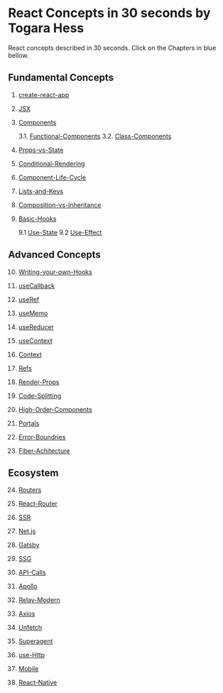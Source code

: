 # React Concepts in 30 seconds by Togara Hess

React concepts described in 30 seconds.
Click on the Chapters in blue bellow.

## Fundamental Concepts

1.  [create-react-app](create-react-app.md)

2.  [JSX](JSX.md)

3.  [Components](Components.md)

    3.1. [Functional-Components](components-functional-components.md)
    3.2. [Class-Components](components-class-components.md)

4.  [Props-vs-State](Props-vs-State.md)

5.  [Conditional-Rendering](Conditional-Rendering.md)

6.  [Component-Life-Cycle](Component-Life-Cycle.md)

7.  [Lists-and-Keys](Lists-and-Keys.md)

8.  [Composition-vs-Inheritance](Composition-vs-Inheritance.md)

9.  [Basic-Hooks](Basic-Hooks.md)

    9.1 [ Use-State](Basic-Hooks-Use-State.md)
    9.2 [Use-Effect](Basic-Hooks-Use-Effect.md)

## Advanced Concepts

10. [Writing-your-own-Hooks](Writing-your-own-Hooks.md)

11. [useCallback](useCallback.md)

12. [useRef](useRef.md)

13. [useMemo](useMemo.md)

14. [useReducer](useReducer.md)

15. [useContext](useContext.md)

16. [Context](Context.md)

17. [Refs](Refs.md)

18. [Render-Props](Render-Props.md)

19. [Code-Splitting](Code-Splitting.md)

20. [High-Order-Components](High-Order-Components.md)

21. [Portals](Portals.md)

22. [Error-Boundries](Error-Boundries.md)

23. [Fiber-Achitecture](Fiber-Achitecture.md)

## Ecosystem

24. [Routers](Routers.md)

25. [React-Router](React-Router.md)

26. [SSR](SSR.md)

27. [Net.js](Net.js.md)

28. [Gatsby](Gatsby.md)

29. [SSG](SSG.md)

30. [API-Calls](API-Calls.md)

31. [Apollo](Apollo.md)

32. [Relay-Modern](Relay-Modern.md)

33. [Axios](Axios.md)

34. [Unfetch](Unfetch.md)

35. [Superagent](Superagent.md)

36. [use-Http](use-Http.md)

37. [Mobile](Mobile.md)

38. [React-Native](React-Native.md)
